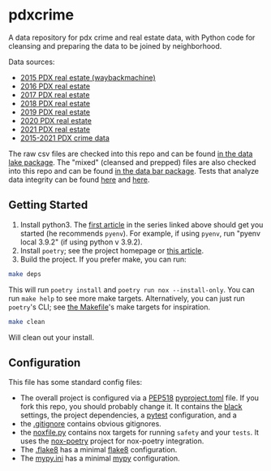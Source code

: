 # pdxcrime
A data repository for pdx crime and real estate data, with Python code for cleansing and preparing the data to be joined by neighborhood. 

Data sources:
* [2015 PDX real estate (waybackmachine)](https://web.archive.org/web/20161024193831/https://www.pdxmonthly.com/pages/real-estate-2015)
* [2016 PDX real estate](https://www.pdxmonthly.com/news-and-city-life/2016/04/real-estate-2016-the-city)
* [2017 PDX real estate](https://www.pdxmonthly.com/home-and-real-estate/2017/03/portland-neighborhoods-by-the-numbers-2017-the-city)
* [2018 PDX real estate](https://www.pdxmonthly.com/home-and-real-estate/2018/03/portland-neighborhoods-by-the-numbers-2018-the-city)
* [2019 PDX real estate](https://www.pdxmonthly.com/home-and-real-estate/2019/03/portland-neighborhoods-by-the-numbers-2019-the-city)
* [2020 PDX real estate](https://www.pdxmonthly.com/home-and-real-estate/portland-neighborhoods-by-the-numbers-2020-the-city)
* [2021 PDX real estate](https://www.pdxmonthly.com/home-and-real-estate/2021/07/portland-oregon-city-real-estate-data-2021)
* [2015-2021 PDX crime data](https://www.portlandoregon.gov/police/71978)

The raw csv files are checked into this repo and can be found [in the data lake package](src/pdxcrime/data/lake). The "mixed" (cleansed and prepped) files are also checked into this repo and can be found [in the data bar package](src/pdxcrime/data/bar). Tests that analyze data integrity can be found [here](test/test_data_lake.py) and [here](test/test_data_bar.py).

## Getting Started

1. Install python3. The [first article]((https://cjolowicz.github.io/posts/hypermodern-python-01-setup/)) in the series linked above should get you started (he recommends `pyenv`). For example, if using `pyenv`, run "pyenv local 3.9.2" (if using python v 3.9.2).
2. Install `poetry`; see the project homepage or [this article](https://cjolowicz.github.io/posts/hypermodern-python-01-setup/).
3. Build the project. If you prefer make, you can run:

```bash
make deps
```

This will run `poetry install` and `poetry run nox --install-only`. You can run `make help` to see more make targets. Alternatively, you can just run `poetry`'s CLI; see [the Makefile](Makefile)'s make targets for inspiration. 

```bash
make clean
```

Will clean out your install. 

## Configuration

This file has some standard config files:

* The overall project is configured via a [PEP518](https://www.python.org/dev/peps/pep-0518/) [pyproject.toml](pyproject.toml) file. If you fork this repo, you should probably change it. It contains the [black](https://pypi.org/project/black/) settings, the project dependencies, a [pytest](https://docs.pytest.org/en/stable/index.html) configuration, and a 
* the [.gitignore](.gitignore) contains obvious gitignores. 
* the [noxfile.py](noxfile.py) contains nox targets for running `safety` and your `tests`. It uses the [nox-poetry](https://pypi.org/project/nox-poetry/) project for nox-poetry integration.
* The [.flake8](.flake8) has a minimal [flake8](https://flake8.pycqa.org/en/latest/) configuration.
* The [mypy.ini](mypy.ini) has a minimal [mypy](http://mypy-lang.org/) configuration.
